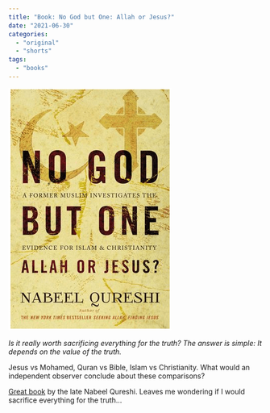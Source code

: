 ```yaml
---
title: "Book: No God but One: Allah or Jesus?"
date: "2021-06-30"
categories:
  - "original"
  - "shorts"
tags:
  - "books"
---
```


![](images/image.png)

_Is it really worth sacrificing everything for the truth? The answer is simple: It depends on the value of the truth._

Jesus vs Mohamed, Quran vs Bible, Islam vs Christianity. What would an independent observer conclude about these comparisons?

[Great book](https://www.goodreads.com/book/show/27840555-no-god-but-one) by the late Nabeel Qureshi. Leaves me wondering if I would sacrifice everything for the truth...
